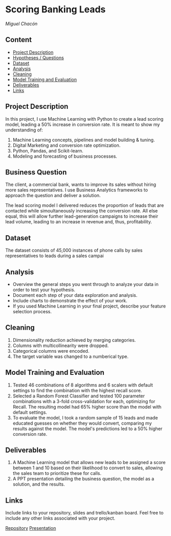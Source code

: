 # Scoring Banking Leads
*Miguel Chacón*

## Content
- [Project Description](#project-description)
- [Hypotheses / Questions](#hypotheses-questions)
- [Dataset](#dataset)
- [Analysis](#analysis)
- [Cleaning](#cleaning)
- [Model Training and Evaluation](#model-training-and-evaluation)
- [Deliverables](#Deliverables)
- [Links](#links)

## Project Description
In this project, I use Machine Learning with Python to create a lead scoring model, leading a 50% increase in conversion rate. It is meant to show my understanding of:

1. Machine Learning concepts, pipelines and model building & tuning.
2. Digital Marketing and conversion rate optimization.
3. Python, Pandas, and Scikit-learn.
4. Modeling and forecasting of business processes.

## Business Question
The client, a commercial bank, wants to improve its sales without hiring more sales representatives. I use Business Analytics frameworks to approach the question and deliver a solution.

The lead scoring model I delivered reduces the proportion of leads that are contacted while simoultaneously increasing the conversion rate. All else equal, this will allow further lead-generation campaigns to increase their lead volume, leading to an increase in revenue and, thus, profitability.

## Dataset
The dataset consists of 45,000 instances of phone calls by sales representatives to leads during a sales campai

## Analysis
* Overview the general steps you went through to analyze your data in order to test your hypothesis.
* Document each step of your data exploration and analysis.
* Include charts to demonstrate the effect of your work.
* If you used Machine Learning in your final project, describe your feature selection process.

## Cleaning
1. Dimensionality reduction achieved by merging categories.
2. Columns with multicollinearity were dropped.
3. Categorical columns were encoded.
4. The target variable was changed to a numberical type.

## Model Training and Evaluation
1. Tested 46 combinations of 8 algorithms and 6 scalers with default settings to find the combination with the highest recall score.
2. Selected a Random Forest Classifier and tested 100 parameter combinations with a 3-fold cross-validation for each, optimizing for Recall. The resulting model had 65% higher score than the model with default settings. 
3. To evaluate the model, I took a random sample of 15 leads and made educated guesses on whether they would convert, comparing my results against the model. The model's predictions led to a 50% higher conversion rate.

## Deliverables
1. A Machine Learning model that allows new leads to be assigned a score between 1 and 10 based on their likelihood to convert to sales, allowing the sales team to prioritize these for calls.
2. A PPT presentation detailing the business question, the model as a solution, and the results.

## Links
Include links to your repository, slides and trello/kanban board. Feel free to include any other links associated with your project.


[Repository](https://github.com/miguel-chacon-ni/Lead-Scoring-Model)
[Presentation](https://github.com/miguel-chacon-ni/Lead-Scoring-Model)
